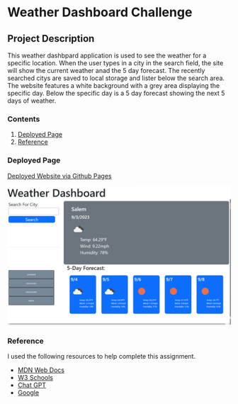 # Weather Dashboard Challenge

##  Project Description
This weather dashbpard application is used to see the weather for a specific location. When the user types in a city in the search field, the site will show 
the current weather anad the 5 day forecast. The recently searched citys are saved to local storage and lister below the search area. The website features a white background with a grey area displaying the specific day. Below the specific day is a 5 day forecast showing the next 5 days of weather.


### Contents

1. [Deployed Page](#deployed-page)
2. [Reference](#reference)

### Deployed Page
[Deployed Website via Github Pages](https://neuroventure.github.io/weather-dashboard/)

![Deployed page Screenshot](./weather-dash-screen.png)


### Reference

I used the following resources to help complete this assignment.
+ [MDN Web Docs](https://developer.mozilla.org/en-US/)
+ [W3 Schools](https://www.w3schools.com/)
+ [Chat GPT](https://chat.openai.com/)
+ [Google](google.com)
